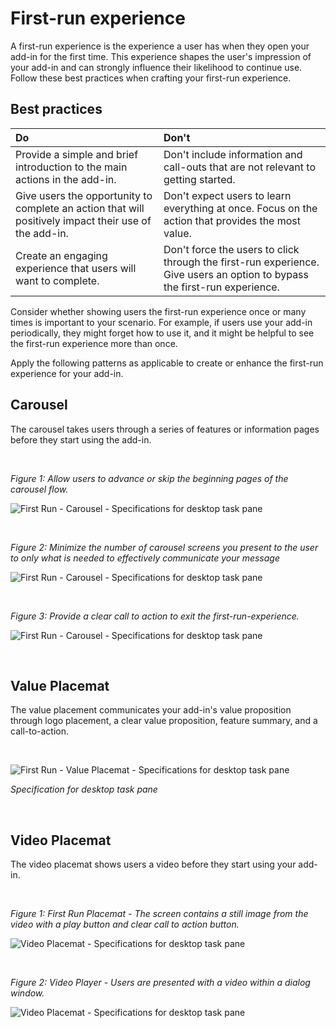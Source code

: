 # First-run experience

A first-run experience is the experience a user has when they open your add-in for the first time. This experience shapes the user's impression of your add-in and can strongly influence their likelihood to continue use. Follow these best practices when crafting your first-run experience.


## Best practices

|Do|Don't|
|:------|:------|
|Provide a simple and brief introduction to the main actions in  the add-in. | Don't include information and call-outs that are not relevant to getting started.
|Give users the opportunity to complete an action that will positively impact their use of the add-in.| Don't expect users to learn everything at once. Focus on the action that provides the most value.
|Create an engaging experience that users will want to complete. | Don't force the users to click through the first-run experience. Give users an option to bypass the first-run experience. |


Consider whether showing users the first-run experience once or many times is important to your scenario. For example, if users use your add-in periodically, they might forget how to use it, and it might be helpful to see the first-run experience more than once.

Apply the following patterns as applicable to create or enhance the first-run experience for your add-in.

## Carousel

The carousel takes users through a series of features or information pages before they start using the add-in.

<br/>

*Figure 1: Allow users to advance or skip the beginning pages of the carousel flow.*

![First Run - Carousel - Specifications for desktop task pane](screens/addin_screens/FRE_step_1@2x.png)

<br/>

*Figure 2: Minimize the number of carousel screens you present to the user to only what is needed to effectively communicate your message*

![First Run - Carousel - Specifications for desktop task pane](screens/addin_screens/FRE_step_2@2x.png)

<br/>

*Figure 3: Provide a clear call to action to exit the first-run-experience.*

![First Run - Carousel - Specifications for desktop task pane](screens/addin_screens/FRE_step_3@2x.png)

<br/>

## Value Placemat

The value placement communicates your add-in's value proposition through logo placement, a clear value proposition, feature summary, and a call-to-action.

<br/>

![First Run - Value Placemat - Specifications for desktop task pane](screens/addin_screens/FRE_value@2x.png)

*Specification for desktop task pane*

<br/>

## Video Placemat

The video placemat shows users a video before they start using your add-in.

<br/>

*Figure 1: First Run Placemat - The screen contains a still image from the video with a play button and clear call to action button.*

![Video Placemat - Specifications for desktop task pane](screens/addin_screens/FRE_video@2x.png)

<br/>

*Figure 2: Video Player - Users are presented with a video within a dialog window.*

![Video Placemat - Specifications for desktop task pane](screens/addin_screens/FRE_video_dialog@2x.png)
